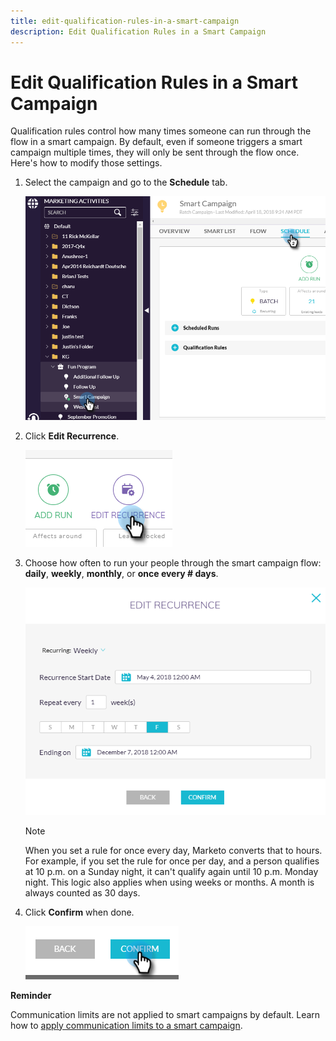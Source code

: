 ```yaml
---
title: edit-qualification-rules-in-a-smart-campaign
description: Edit Qualification Rules in a Smart Campaign
---
```


# Edit Qualification Rules in a Smart Campaign

Qualification rules control how many times someone can run through the flow in a smart campaign. By default, even if someone triggers a smart campaign multiple times, they will only be sent through the flow once. Here's how to modify those settings.

1. Select the campaign and go to the **Schedule** tab.

   ![Image One](/help/sky/assets/smart-campaigns/edit-qualification-rules-in-a-smart-campaign/edit-qualification-rules-in-a-smart-campaign-1.png)

1. Click **Edit Recurrence**.

   ![Image Two](/help/sky/assets/smart-campaigns/edit-qualification-rules-in-a-smart-campaign/edit-qualification-rules-in-a-smart-campaign-2.png)

1. Choose how often to run your people through the smart campaign flow: **daily**, **weekly**, **monthly**, or **once every # days**.

   ![Image Three](/help/sky/assets/smart-campaigns/edit-qualification-rules-in-a-smart-campaign/edit-qualification-rules-in-a-smart-campaign-3.png)

   >[!NOTE]
   >
   >When you set a rule for once every day, Marketo converts
   >that to hours. For example, if you set the rule for once
   >per day, and a person qualifies at 10 p.m. on a Sunday
   >night, it can't qualify again until 10 p.m. Monday night.
   >This logic also applies when using weeks or months. A month
   >is always counted as 30 days.

1. Click **Confirm** when done.

   ![Image Four](/help/sky/assets/smart-campaigns/edit-qualification-rules-in-a-smart-campaign/edit-qualification-rules-in-a-smart-campaign-4.png)

**Reminder**

Communication limits are not applied to smart campaigns by default. Learn how to [apply communication limits to a smart campaign](https://docs.marketo.com/display/DOCS/Apply+Communication+Limits+to+Smart+Campaign).
